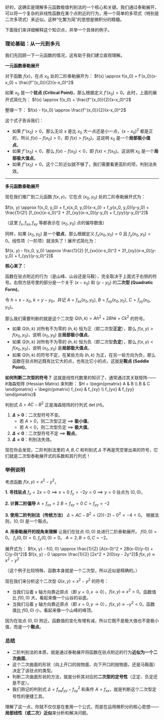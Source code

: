 好的，这确实是理解多元函数极值判别法的一个核心和关键。我们通过泰勒展开，可以将一个复杂的非线性函数在某个点附近的行为，用一个简单的多项式（特别是二次多项式）来近似。这种“化繁为简”的思想是微积分的精髓。

下面我们来详细解释这个知识点，并举一个具体的例子。

### 理论基础：从一元到多元

我们先回顾一下一元函数的情况，这有助于我们建立直观理解。

**一元函数泰勒展开**

对于函数 $f(x)$，在点 $x_0$ 处的二阶泰勒展开为：
$f(x) \approx f(x_0) + f'(x_0)(x-x_0) + \frac{f''(x_0)}{2}(x-x_0)^2$

如果 $x_0$ 是一个**驻点 (Critical Point)**，那么根据定义 $f'(x_0) = 0$。此时，上面的展开式简化为：
$f(x) \approx f(x_0) + \frac{f''(x_0)}{2}(x-x_0)^2$

整理一下：
$f(x) - f(x_0) \approx \frac{f''(x_0)}{2}(x-x_0)^2$

这个式子告诉我们：
*   如果 $f''(x_0) > 0$，那么无论 $x$ 是比 $x_0$ 大一点还是小一点，$(x-x_0)^2$ 都是正的，所以 $f(x) - f(x_0) > 0$，即 $f(x) > f(x_0)$。这说明 $x_0$ 是一个**局部极小值点**。
*   如果 $f''(x_0) < 0$，那么 $f(x) - f(x_0) < 0$，即 $f(x) < f(x_0)$。这说明 $x_0$ 是一个**局部极大值点**。
*   如果 $f''(x_0) = 0$，这个二阶近似就不够了，我们需要看更高阶的项，判别法失效。

---

**多元函数泰勒展开**

现在我们推广到二元函数 $f(x, y)$。它在点 $(x_0, y_0)$ 处的二阶泰勒展开式为：

$f(x, y) \approx f(x_0, y_0) + f_x(x_0, y_0)(x-x_0) + f_y(x_0, y_0)(y-y_0) + \frac{1}{2!} [f_{xx}(x-x_0)^2 + 2f_{xy}(x-x_0)(y-y_0) + f_{yy}(y-y_0)^2]$

（这里 $f_x, f_{xx}, f_{xy}$ 等都表示在 $(x_0, y_0)$ 点的偏导数值）

同样，如果 $(x_0, y_0)$ 是一个**驻点**，那么根据定义 $f_x(x_0, y_0) = 0$ 且 $f_y(x_0, y_0) = 0$。线性项（一阶项）就消失了！展开式简化为：

$f(x, y) - f(x_0, y_0) \approx \frac{1}{2} [f_{xx}(x-x_0)^2 + 2f_{xy}(x-x_0)(y-y_0) + f_{yy}(y-y_0)^2]$

**核心来了：**

函数在驻点附近的行为（是山峰、山谷还是马鞍），完全取决于上面式子右侧的符号。右侧方括号里的部分是一个关于 $(x-x_0)$ 和 $(y-y_0)$ 的**二次型 (Quadratic Form)**。

令 $h = x-x_0$, $k = y-y_0$。并记 $A = f_{xx}(x_0, y_0)$, $B = f_{xy}(x_0, y_0)$, $C = f_{yy}(x_0, y_0)$。

那么我们需要判断的就是这个二次型 $Q(h, k) = Ah^2 + 2Bhk + Ck^2$ 的符号。

*   如果 $Q(h, k)$ 对所有不为零的 $(h, k)$ 恒为正（即二次型**正定**），那么 $f(x, y) > f(x_0, y_0)$，说明 $(x_0, y_0)$ 是**局部极小值点**。
*   如果 $Q(h, k)$ 对所有不为零的 $(h, k)$ 恒为负（即二次型**负定**），那么 $f(x, y) < f(x_0, y_0)$，说明 $(x_0, y_0)$ 是**局部极大值点**。
*   如果 $Q(h, k)$ 的符号不定，在某些方向 $(h, k)$ 为正，在另一些方向为负，那么函数在驻点附近既有比它大的点，也有比它小的点，这就是**鞍点 (Saddle Point)**。

**如何判断二次型的符号？** 这就是线性代数里的知识了，通常通过其关联矩阵—— #海森矩阵 (Hessian Matrix)  来判断：
$H = \begin{pmatrix} A & B \\ B & C \end{pmatrix} = \begin{pmatrix} f_{xx} & f_{xy} \\ f_{yx} & f_{yy} \end{pmatrix}$

判别式 $\Delta = AC - B^2$ 正是海森矩阵的行列式 $\det(H)$。

1.  **$\Delta > 0$**：二次型符号不变。
    *   若 $A > 0$，则二次型正定 $\implies$ **极小值**。
    *   若 $A < 0$，则二次型负定 $\implies$ **极大值**。
2.  **$\Delta < 0$**：二次型符号不定 $\implies$ **鞍点**。
3.  **$\Delta = 0$**：判别法失效。

现在你会发现，二阶判别法里的 $A, B, C$ 和判别式 $\Delta$ 不再是凭空冒出来的符号，它们就是二次型泰勒展开式的系数和其行列式！

### 举例说明

考虑函数 $f(x, y) = x^2 - y^2$。

**1. 寻找驻点**
$f_x = 2x = 0 \implies x = 0$
$f_y = -2y = 0 \implies y = 0$
驻点为 $(0, 0)$。

**2. 计算二阶偏导**
$A = f_{xx} = 2$
$B = f_{xy} = 0$
$C = f_{yy} = -2$

**3. 使用二阶判别法（传统方法）**
$\Delta = AC - B^2 = (2)(-2) - 0^2 = -4 < 0$。
根据法则，$(0, 0)$ 是一个鞍点。

**4. 用泰勒展开的视角来理解**
让我们在驻点 $(0, 0)$ 处进行二阶泰勒展开。
$f(0, 0) = 0$。
$f_x(0, 0) = 0$, $f_y(0, 0) = 0$。
$A=2, B=0, C=-2$。

展开式为：
$f(x, y) - f(0, 0) \approx \frac{1}{2} [A(x-0)^2 + 2B(x-0)(y-0) + C(y-0)^2]$
$f(x, y) - 0 \approx \frac{1}{2} [2x^2 + 2(0)xy - 2y^2]$
$f(x, y) \approx x^2 - y^2$

（这个例子比较特殊，函数本身就是一个二次型，所以近似是精确的。）

现在我们来分析这个二次型 $Q(x, y) = x^2 - y^2$ 的符号：
*   当我们沿着 x 轴方向靠近原点（即 $y=0, x \to 0$），$f(x, y) \approx x^2 > 0$。函数值比 $f(0,0)$ 大，看起来像一个山谷的谷底。
*   当我们沿着 y 轴方向靠近原点（即 $x=0, y \to 0$），$f(x, y) \approx -y^2 < 0$。函数值比 $f(0,0)$ 小，看起来像一个山峰的峰顶。

因为在驻点 $(0,0)$ 附近，函数值的变化有增有减，所以它既不是极大值也不是极小值，而是一个**鞍点**。

### 总结

*   二阶判别法的本质，就是通过泰勒展开将函数在驻点附近的行为**近似为一个二次曲面**。
*   这个二次曲面的形状（向上开口的抛物面、向下开口的抛物面，还是马鞍面）决定了该驻点的类型。
*   判断二次曲面形状的方法，就是分析其对应的**二次型的定号性**（正定、负定还是不定）。
*   我们熟记的判别式 $\Delta = f_{xx}f_{yy} - f_{xy}^2$ 和条件 $A=f_{xx}$，就是判断这个二次型定号性的便捷工具。

理解了这一点，你就不仅仅是在套用一个公式，而是在运用微积分的核心思想——**局部线性（或二次）近似**来分析和解决问题。
